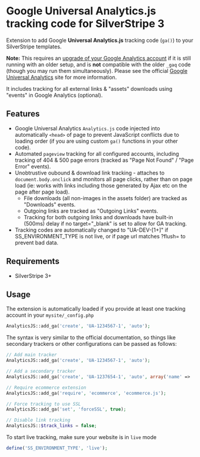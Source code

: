 Google Universal Analytics.js tracking code for SilverStripe 3
==============================================================

Extension to add Google **Universal Analytics.js** tracking code (`ga()`) to your SilverStripe templates.

**Note:** This requires an [upgrade of your Google Analytics account](https://developers.google.com/analytics/devguides/collection/upgrade/)
if it is still running with an older setup, and is **not** compatible with the older `_gaq` code (though you may run them simultaneously).
Please see the official [Google Universal Analytics](https://developers.google.com/analytics/devguides/collection/analyticsjs/)
site for more information.

It includes tracking for all external links & "assets" downloads using "events" in Google Analytics (optional).

## Features
* Google Universal Analytics `Analytics.js` code injected into automatically `<head>` of page to prevent JavaScript conflicts due to
loading order (if you are using custom `ga()` functions in your other code).
* Automated `pageview` tracking for all configured accounts, including tracking of 404 & 500 page errors (tracked as
"Page Not Found" / "Page Error" events).
* Unobtrustive oubound & download link tracking - attaches to `document.body.onclick` and monitors all page clicks, rather than
on page load (ie: works with links including those generated by Ajax etc on the page after page load).
  * File downloads (all non-images in the assets folder) are tracked as "Downloads" events.
  * Outgoing links are tracked as "Outgoing Links" events.
  * Tracking for both outgoing links and downloads have built-in (500ms) delay if no target="_blank" is set to allow for GA tracking.
* Tracking codes are automatically changed to "UA-DEV-[1+]" if SS_ENVIRONMENT_TYPE is not live, or if page url matches ?flush=
to prevent bad data.

## Requirements
* SilverStripe 3+

## Usage
The extension is automatically loaded if you provide at least one tracking account in your `mysite/_config.php`

```php
AnalyticsJS::add_ga('create', 'UA-1234567-1', 'auto');
```

The syntax is very similar to the official documentation, so things like secondary trackers or other
configurations can be passed as follows:

```php
// Add main tracker
AnalyticsJS::add_ga('create', 'UA-1234567-1', 'auto');

// Add a secondary tracker
AnalyticsJS::add_ga('create', 'UA-1237654-1', 'auto', array('name' => 'MyOtherTracker'));

// Require ecommerce extension
AnalyticsJS::add_ga('require', 'ecommerce', 'ecommerce.js');

// Force tracking to use SSL
AnalyticsJS::add_ga('set', 'forceSSL', true);

// Disable link tracking
AnalyticsJS::$track_links = false;
```

To start live tracking, make sure your website is in `live` mode

```php
define('SS_ENVIRONMENT_TYPE', 'live');
```

